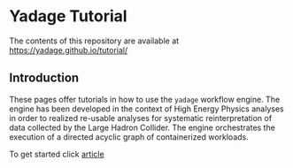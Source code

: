 # Yadage Tutorial

The contents of this repository are available at https://yadage.github.io/tutorial/

## Introduction

These pages offer tutorials in how to use the `yadage` workflow engine. The engine has been developed in the context of High Energy Physics analyses in order to realized re-usable analyses for systematic reinterpretation of data collected by the Large Hadron Collider. The engine orchestrates the execution of a directed acyclic graph of containerized workloads.

To get started click   [article](GettingStarted.md)

